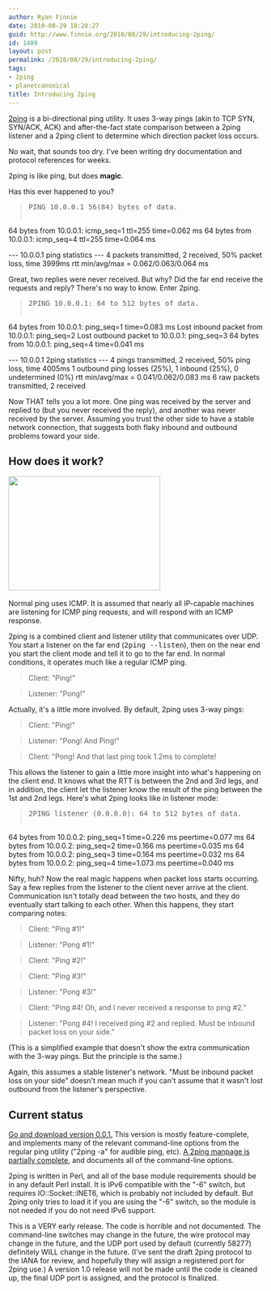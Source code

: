 ```yaml
---
author: Ryan Finnie
date: 2010-08-29 18:28:27
guid: http://www.finnie.org/2010/08/29/introducing-2ping/
id: 1489
layout: post
permalink: /2010/08/29/introducing-2ping/
tags:
- 2ping
- planetcanonical
title: Introducing 2ping
---
```

[2ping](http://www.finnie.org/software/2ping/) is a bi-directional ping utility. It uses 3-way pings (akin to TCP SYN, SYN/ACK, ACK) and after-the-fact state comparison between a 2ping listener and a 2ping client to determine which direction packet loss occurs.

No wait, that sounds too dry. I've been writing dry documentation and protocol references for weeks.

2ping is like ping, but does **magic**.

Has this ever happened to you?

> <pre>PING 10.0.0.1 56(84) bytes of data.
64 bytes from 10.0.0.1: icmp_seq=1 ttl=255 time=0.062 ms
64 bytes from 10.0.0.1: icmp_seq=4 ttl=255 time=0.064 ms

--- 10.0.0.1 ping statistics ---
4 packets transmitted, 2 received, 50% packet loss, time 3999ms
rtt min/avg/max = 0.062/0.063/0.064 ms</pre>

Great, two replies were never received. But why? Did the far end receive the requests and reply? There's no way to know. Enter 2ping.

> <pre>2PING 10.0.0.1: 64 to 512 bytes of data.
64 bytes from 10.0.0.1: ping_seq=1 time=0.083 ms
Lost inbound packet from 10.0.0.1: ping_seq=2
Lost outbound packet to 10.0.0.1: ping_seq=3
64 bytes from 10.0.0.1: ping_seq=4 time=0.041 ms

--- 10.0.0.1 2ping statistics ---
4 pings transmitted, 2 received, 50% ping loss, time 4005ms
1 outbound ping losses (25%), 1 inbound (25%), 0 undetermined (0%)
rtt min/avg/max = 0.041/0.062/0.083 ms
6 raw packets transmitted, 2 received</pre>

Now THAT tells you a lot more. One ping was received by the server and replied to (but you never received the reply), and another was never received by the server. Assuming you trust the other side to have a stable network connection, that suggests both flaky inbound and outbound problems toward your side.

## How does it work?

[<img src="/blog-media/2010/08/2ping-lolcat-300x225.jpg" alt="" title="2ping-lolcat" width="300" height="225" class="aligncenter size-medium wp-image-1511" srcset="/blog-media/2010/08/2ping-lolcat-300x225.jpg 300w, /blog-media/2010/08/2ping-lolcat.jpg 640w" sizes="(max-width: 300px) 100vw, 300px" />](/blog-media/2010/08/2ping-lolcat.jpg)

Normal ping uses ICMP. It is assumed that nearly all IP-capable machines are listening for ICMP ping requests, and will respond with an ICMP response.

2ping is a combined client and listener utility that communicates over UDP. You start a listener on the far end (<tt>2ping --listen</tt>), then on the near end you start the client mode and tell it to go to the far end. In normal conditions, it operates much like a regular ICMP ping.

> Client: "Ping!"
  
> Listener: "Pong!"

Actually, it's a little more involved. By default, 2ping uses 3-way pings:

> Client: "Ping!"
  
> Listener: "Pong! And Ping!"
  
> Client: "Pong! And that last ping took 1.2ms to complete!

This allows the listener to gain a little more insight into what's happening on the client end. It knows what the RTT is between the 2nd and 3rd legs, and in addition, the client let the listener know the result of the ping between the 1st and 2nd legs. Here's what 2ping looks like in listener mode:

> <pre>2PING listener (0.0.0.0): 64 to 512 bytes of data.
64 bytes from 10.0.0.2: ping_seq=1 time=0.226 ms peertime=0.077 ms
64 bytes from 10.0.0.2: ping_seq=2 time=0.166 ms peertime=0.035 ms
64 bytes from 10.0.0.2: ping_seq=3 time=0.164 ms peertime=0.032 ms
64 bytes from 10.0.0.2: ping_seq=4 time=1.073 ms peertime=0.040 ms</pre>

Nifty, huh? Now the real magic happens when packet loss starts occurring. Say a few replies from the listener to the client never arrive at the client. Communication isn't totally dead between the two hosts, and they do eventually start talking to each other. When this happens, they start comparing notes:

> Client: "Ping #1!"
  
> Listener: "Pong #1!"
  
> Client: "Ping #2!"
  
> Client: "Ping #3!"
  
> Listener: "Pong #3!"
  
> Client: "Ping #4! Oh, and I never received a response to ping #2."
  
> Listener: "Pong #4! I received ping #2 and replied. Must be inbound packet loss on your side."

(This is a simplified example that doesn't show the extra communication with the 3-way pings. But the principle is the same.)

Again, this assumes a stable listener's network. "Must be inbound packet loss on your side" doesn't mean much if you can't assume that it wasn't lost outbound from the listener's perspective.

## Current status

[Go and download version 0.0.1.](http://www.finnie.org/software/2ping/) This version is mostly feature-complete, and implements many of the relevant command-line options from the regular ping utility ("2ping -a" for audible ping, etc). [A 2ping manpage is partially complete](http://www.finnie.org/software/2ping/2ping.1.html), and documents all of the command-line options.

2ping is written in Perl, and all of the base module requirements should be in any default Perl install. It is IPv6 compatible with the "-6" switch, but requires IO::Socket::INET6, which is probably not included by default. But 2ping only tries to load it if you are using the "-6" switch, so the module is not needed if you do not need IPv6 support.

This is a VERY early release. The code is horrible and not documented. The command-line switches may change in the future, the wire protocol may change in the future, and the UDP port used by default (currently 58277) definitely WILL change in the future. (I've sent the draft 2ping protocol to the IANA for review, and hopefully they will assign a registered port for 2ping use.) A version 1.0 release will not be made until the code is cleaned up, the final UDP port is assigned, and the protocol is finalized.
